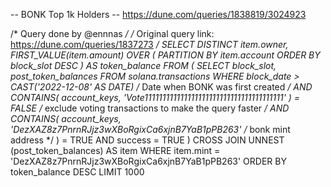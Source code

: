 -- BONK Top 1k Holders
-- https://dune.com/queries/1838819/3024923

/* Query done by @ennnas */
/* Original query link: https://dune.com/queries/1837273 */
SELECT DISTINCT
  item.owner,
  FIRST_VALUE(item.amount) OVER (
    PARTITION BY
      item.account
    ORDER BY
      block_slot DESC
  ) AS token_balance
FROM
  (
    SELECT
      block_slot,
      post_token_balances
    FROM
      solana.transactions
    WHERE
      block_date > CAST('2022-12-08' AS DATE) /* Date when BONK was first created */
      AND CONTAINS(
        account_keys,
        'Vote111111111111111111111111111111111111111'
      ) = FALSE /* exclude voting transactions to make the query faster */
      AND CONTAINS(
        account_keys,
        'DezXAZ8z7PnrnRJjz3wXBoRgixCa6xjnB7YaB1pPB263' /* bonk mint address */
      ) = TRUE
      AND success = TRUE
  )
  CROSS JOIN UNNEST (post_token_balances) AS item
WHERE
  item.mint = 'DezXAZ8z7PnrnRJjz3wXBoRgixCa6xjnB7YaB1pPB263'
ORDER BY
  token_balance DESC
LIMIT
  1000
